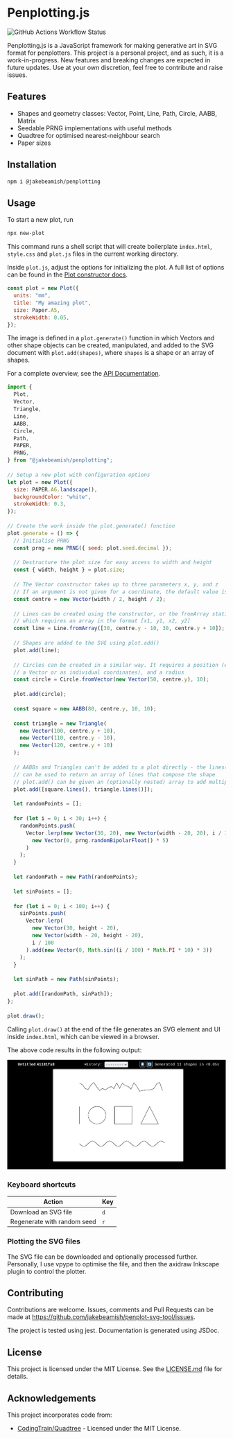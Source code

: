 # Penplotting.js

![GitHub Actions Workflow Status](https://img.shields.io/github/actions/workflow/status/jakebeamish/Penplotting.js/node.js.yml?style=flat&label=tests)

Penplotting.js is a JavaScript framework for making generative art in SVG
format for penplotters. This project is a personal project, and as such, it is
a work-in-progress. New features and breaking changes are expected in future
updates. Use at your own discretion, feel free to contribute and raise issues.

## Features

- Shapes and geometry classes: Vector, Point, Line, Path, Circle, AABB, Matrix
- Seedable PRNG implementations with useful methods
- Quadtree for optimised nearest-neighbour search
- Paper sizes

## Installation

```sh
npm i @jakebeamish/penplotting
```

## Usage

To start a new plot, run

```sh
npx new-plot
```

This command runs a shell script that will create boilerplate `index.html`,
`style.css` and `plot.js` files in the current working directory.

Inside `plot.js`, adjust the options for initializing the plot. A full list of
options can be found in the [Plot constructor docs](https://jakebeamish.github.io/Penplotting.js/Plot.html#constructor).

```js
const plot = new Plot({
  units: "mm",
  title: "My amazing plot",
  size: Paper.A5,
  strokeWidth: 0.05,
});
```


The image is defined in a `plot.generate()` function in which Vectors and other
shape objects can be created, manipulated, and added to the SVG document with
`plot.add(shapes)`, where `shapes` is a shape or an array of shapes.

For a complete overview, see the [API Documentation](https://jakebeamish.github.io/Penplotting.js/).

```js
import {
  Plot,
  Vector,
  Triangle,
  Line,
  AABB,
  Circle,
  Path,
  PAPER,
  PRNG,
} from "@jakebeamish/penplotting";

// Setup a new plot with configuration options
let plot = new Plot({
  size: PAPER.A6.landscape(),
  backgroundColor: "white",
  strokeWidth: 0.3,
});

// Create the work inside the plot.generate() function
plot.generate = () => {
  // Initialise PRNG
  const prng = new PRNG({ seed: plot.seed.decimal });

  // Destructure the plot size for easy access to width and height
  const { width, height } = plot.size;

  // The Vector constructor takes up to three parameters x, y, and z
  // If an argument is not given for a coordinate, the default value is 0
  const centre = new Vector(width / 2, height / 2);

  // Lines can be created using the constructor, or the fromArray static method
  // which requires an array in the format [x1, y1, x2, y2]
  const line = Line.fromArray([30, centre.y - 10, 30, centre.y + 10]);

  // Shapes are added to the SVG using plot.add()
  plot.add(line);

  // Circles can be created in a similar way. It requires a position (either as
  // a Vector or as individual coordinates), and a radius
  const circle = Circle.fromVector(new Vector(50, centre.y), 10);

  plot.add(circle);

  const square = new AABB(80, centre.y, 10, 10);

  const triangle = new Triangle(
    new Vector(100, centre.y + 10),
    new Vector(110, centre.y - 10),
    new Vector(120, centre.y + 10)
  );

  // AABBs and Triangles can't be added to a plot directly - the lines() method
  // can be used to return an array of lines that compose the shape
  // plot.add() can be given an (optionally nested) array to add multiple shapes
  plot.add([square.lines(), triangle.lines()]);

  let randomPoints = [];

  for (let i = 0; i < 30; i++) {
    randomPoints.push(
      Vector.lerp(new Vector(30, 20), new Vector(width - 20, 20), i / 30).add(
        new Vector(0, prng.randomBipolarFloat() * 5)
      )
    );
  }

  let randomPath = new Path(randomPoints);

  let sinPoints = [];

  for (let i = 0; i < 100; i++) {
    sinPoints.push(
      Vector.lerp(
        new Vector(30, height - 20),
        new Vector(width - 20, height - 20),
        i / 100
      ).add(new Vector(0, Math.sin((i / 100) * Math.PI * 10) * 3))
    );
  }

  let sinPath = new Path(sinPoints);

  plot.add([randomPath, sinPath]);
};

plot.draw();
```

Calling `plot.draw()` at the end of the file generates an SVG element
and UI inside `index.html`, which can be viewed in a browser.

The above code results in the following output:

![demo screenshot](https://github.com/jakebeamish/Penplotting.js/blob/main/assets/demo_screenshot.png)

### Keyboard shortcuts

| Action                      | Key |
| --------------------------- | --- |
| Download an SVG file        | `d` |
| Regenerate with random seed | `r` |

### Plotting the SVG files

The SVG file can be downloaded and optionally processed further. Personally, I
use vpype to optimise the file, and then the axidraw Inkscape plugin to control
the plotter.

## Contributing

Contributions are welcome. Issues, comments and Pull Requests can be made at
https://github.com/jakebeamish/penplot-svg-tool/issues.

The project is tested using jest. Documentation is generated using JSDoc.

## License

This project is licensed under the MIT License. See the [LICENSE.md](https://github.com/jakebeamish/Penplotting.js/blob/main/LICENSE.md) file for
details.

## Acknowledgements

This project incorporates code from:

- [CodingTrain/Quadtree](https://github.com/CodingTrain/Quadtree) - Licensed under the MIT License.
